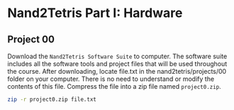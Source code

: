 # Nand2Tetris Part I: Hardware

## Project 00

Download the `Nand2Tetris Software Suite` to computer. The software suite includes all the software tools and project files that will be used throughout the course. After downloading, locate file.txt in the nand2tetris/projects/00 folder on your computer. There is no need to understand or modify the contents of this file. Compress the file into a zip file named `project0.zip`.

```sh
zip -r project0.zip file.txt
```